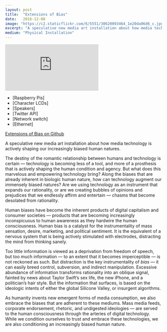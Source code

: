 ```yaml
---
layout: post
title:  "Extensions of Bias"
date:   2016-12-08
image: "https://c2.staticflickr.com/6/5551/30620093464_1e20da06d6_c.jpg"
excerpt: "A speculative new media art installation about how media technology is actively shaping our increasingly biased human natures."
medium: "Physical Installation"
---
```


<iframe src="https://player.vimeo.com/video/195355551/?color=9CBEF2" frameborder="0" webkitallowfullscreen mozallowfullscreen allowfullscreen></iframe>

* [Raspberry Pis]
* [Character LCDs]
* [Speakers]
* [Twitter API]
* [Network switch]
* [Ethernet]

[Extensions of Bias on Github](https://github.com/mbrav/bias)

A speculative new media art installation about how media technology is actively shaping our increasingly biased human natures.

The destiny of the romantic relationship between humans and technology is certain — technology is becoming less of a tool, and more of a prosthesis that is actively shaping the human condition and agency. But what does this marvelous and empowering technology bring? Along the biases that are already inherent in biologic human nature, how can technology augment our immensely biased natures? Are we using technology as an instrument that expands our rationality, or are we creating bubbles of opinions and prejudices that we endlessly affirm and entertain — chasms that become desolated from rationality.

Human biases have become the inherent products of digital capitalism and consumer societies — products that are becoming increasingly inconspicuous to human awareness as they hardwire the human consciousness. Human bias is a catalyst for the instrumentality of mass sensation, desire, marketing, and political sentiment. It is the equivalent of a nervous system that is being actively stimulated with electrodes, distracting the mind from thinking sanely.

Too little information is viewed as a deprivation from freedom of speech, but too much information — to an extent that it becomes imperceptible — is not reckoned as such. But distraction is the key instrumentality of *bias* — it can easily breed control, subversion, and indirect manipulation. Excessive abundance of information transforms rationality into an oblique signal, fainted by news about Taylor Swift’s sex life, the new iPhone, and a politician’s hair style. But the information that surfaces, is based on the ideologic intents of either the global Silicone Valley, or insurgent algorithms.

As humanity invents new emergent forms of media consumption, we also embrace the biases that are adherent to these mediums. Mass media feeds, corporate endorsement, rhetoric, and undigested ideologies — are served to the human consciousness through the arteries of digital technology. While we condition ourselves to trust and embrace these technologies, we are also conditioning an increasingly biased human nature.
